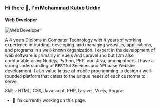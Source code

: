 ### Hi there 👋, I'm Mohammad Kutub Uddin
#### Web Developer
![Web Developer](https://arturssmirnovs.github.io/github-profile-readme-generator/images/banner.png)

A 4 years Diploma in Computer Technology with 4 years of working experience in building, developing, and managing websites, applications, and programs in a well-known organization. I expert in
the development of web software is primarily in Vuejs And Laravel and but I am also comfortable using Nodejs, Python, PHP, and Java, among others. I have a strong understanding of RESTful Services and API base Website development. I also value to use of mobile programming to design a well-rounded platform that caters to the unique needs of each customer to serve.

Skills: HTML, CSS, Javascript, PHP, Laravel, Vuejs, Angular

- 🔭 I’m currently working on this page. 




